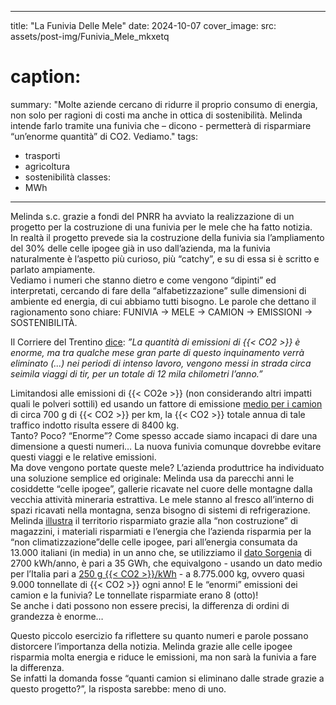 
---
title: "La Funivia Delle Mele"
date: 2024-10-07
cover_image:
   src: assets/post-img/Funivia_Mele_mkxetq
#    caption:
summary: "Molte aziende cercano di ridurre il proprio consumo di energia, non solo per ragioni di costi ma anche in ottica di sostenibilità. Melinda intende farlo tramite una funivia che – dicono - permetterà di risparmiare “un’enorme quantità” di CO2. Vediamo."
tags:
- trasporti  
- agricoltura  
- sostenibilità
classes:
- MWh
---
      

Melinda s.c. grazie a fondi del PNRR ha avviato la realizzazione di un progetto per la costruzione di una funivia per le mele che ha fatto notizia.   
In realtà il progetto prevede sia la costruzione della funivia sia l’ampliamento del 30% delle celle ipogee già in uso dall’azienda, ma la funivia naturalmente è l’aspetto più curioso, più “catchy”, e su di essa si è scritto e parlato ampiamente.   
Vediamo i numeri che stanno dietro e come vengono “dipinti” ed interpretati, cercando di fare della “alfabetizzazione” sulle dimensioni di ambiente ed energia, di cui abbiamo tutti bisogno. Le parole che dettano il ragionamento sono chiare:  FUNIVIA → MELE → CAMION → EMISSIONI → SOSTENIBILITÀ.  

Il Corriere del Trentino [dice](https://corrieredeltrentino.corriere.it/notizie/economia/23_novembre_18/melinda-ecco-la-funivia-per-le-mele-evitera-seimila-viaggi-con-i-camion-66ac6166-315b-4ab5-a7c8-b2a4f068axlk.shtml?refresh_ce): *”La quantità di emissioni di {{< CO2 >}} è enorme, ma tra qualche mese gran parte di questo inquinamento verrà eliminato (...) nei periodi di intenso lavoro, vengono messi in strada circa seimila viaggi di tir, per un totale di 12 mila chilometri l’anno.”*

Limitandosi alle emissioni di {{< CO2e >}} (non considerando altri impatti quali le polveri sottili) ed usando un fattore di emissione [medio per i camion](https://www.futuraenergie.it/2020/09/02/emissioni-di-co2-puntare-sul-metano-in-attesa-di-elettrico-e-idrogeno/#:~:text=Un%20camion%20diesel%2C%20oltre%20le,di%20CO2%20emessa%20per%20chilometro.) di circa 700 g di {{< CO2 >}} per km,  la {{< CO2 >}} totale annua di tale traffico indotto risulta essere di 8400 kg.  
Tanto? Poco? “Enorme”? Come spesso accade siamo incapaci di dare una dimensione a questi numeri… La nuova funivia comunque dovrebbe evitare questi viaggi e le relative emissioni.   
Ma dove vengono portate queste mele? L’azienda produttrice ha individuato una soluzione semplice ed originale: Melinda usa da parecchi anni le cosiddette “celle ipogee”, gallerie ricavate nel cuore delle montagne dalla vecchia attività mineraria estrattiva. Le mele stanno al fresco all’interno di spazi ricavati nella montagna, senza bisogno di sistemi di refrigerazione.   
Melinda [illustra](https://melinda.it/sostenibilita/#ipogee) il territorio risparmiato grazie alla “non costruzione” di magazzini, i materiali risparmiati e l’energia che l’azienda risparmia per la “non climatizzazione”delle celle ipogee, pari all’energia consumata da 13.000 italiani (in media) in un anno che, se utilizziamo il [dato Sorgenia](https://www.sorgenia.it/guida-energia/fabbisogno-energetico-come-determinare-quello-della-propria-famiglia) di 2700 kWh/anno, è pari a 35 GWh, che equivalgono \- usando un dato medio per l’Italia pari a [250 g {{< CO2 >}}/kWh](https://www.nowtricity.com/country/italy/)  \- a 8.775.000 kg, ovvero quasi 9.000 tonnellate di {{< CO2 >}} ogni anno\! E le “enormi” emissioni dei camion e la funivia? Le tonnellate risparmiate erano 8 (otto)\!  
Se anche i dati possono non essere precisi, la differenza di ordini di grandezza è enorme… 

Questo piccolo esercizio fa riflettere su quanto numeri e parole possano distorcere l’importanza della notizia.  Melinda grazie alle celle ipogee risparmia molta energia e riduce le emissioni, ma non sarà la funivia a fare la differenza.   
Se infatti la domanda fosse “quanti camion si eliminano dalle strade grazie a questo progetto?”, la risposta sarebbe: meno di uno.  


        